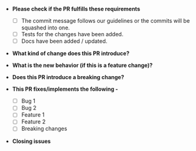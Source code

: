 <!-- *(Please answer the relevant questions and remove the rest.)* -->  

<!--
* **Prefix the PR name with -**
  - [WIP] if it is a "work in progress"
  - [MRG] if it is a "ready to be merged"
   Don't change the prefix from MRG back to WIP -->  

* **Please check if the PR fulfills these requirements**
  - [ ] The commit message follows our guidelines or the commits will be squashed into one.
  - [ ] Tests for the changes have been added.
  - [ ] Docs have been added / updated.

* **What kind of change does this PR introduce?** <!--(Bug fix, feature, docs update, ...)-->

* **What is the new behavior (if this is a feature change)?**

<!-- This generally happens when you have to re-write existing tests to match your changes. -->
* **Does this PR introduce a breaking change?** <!--(What changes might users need to make in their application due to this PR?)-->


* **This PR fixes/implements the following -**
  - [ ] Bug 1
  - [ ] Bug 2
  - [ ] Feature 1
  - [ ] Feature 2
  - [ ] Breaking changes

<!-- Put `Resolves #XXXX` in your comment to auto-close the issue that your PR fixes (if such). -->
* **Closing issues**
